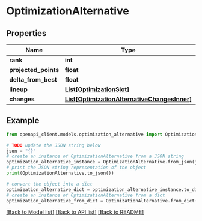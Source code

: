# OptimizationAlternative


## Properties

Name | Type | Description | Notes
------------ | ------------- | ------------- | -------------
**rank** | **int** |  | 
**projected_points** | **float** |  | 
**delta_from_best** | **float** |  | [optional] 
**lineup** | [**List[OptimizationSlot]**](OptimizationSlot.md) |  | 
**changes** | [**List[OptimizationAlternativeChangesInner]**](OptimizationAlternativeChangesInner.md) |  | [optional] 

## Example

```python
from openapi_client.models.optimization_alternative import OptimizationAlternative

# TODO update the JSON string below
json = "{}"
# create an instance of OptimizationAlternative from a JSON string
optimization_alternative_instance = OptimizationAlternative.from_json(json)
# print the JSON string representation of the object
print(OptimizationAlternative.to_json())

# convert the object into a dict
optimization_alternative_dict = optimization_alternative_instance.to_dict()
# create an instance of OptimizationAlternative from a dict
optimization_alternative_from_dict = OptimizationAlternative.from_dict(optimization_alternative_dict)
```
[[Back to Model list]](../README.md#documentation-for-models) [[Back to API list]](../README.md#documentation-for-api-endpoints) [[Back to README]](../README.md)


